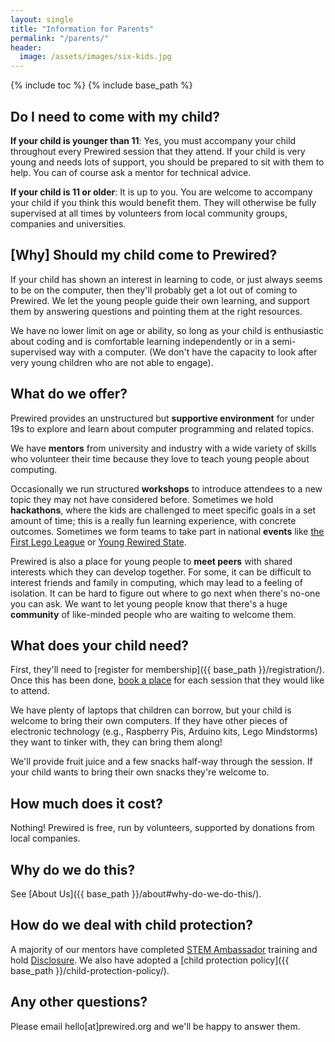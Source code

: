 ```yaml
---
layout: single
title: "Information for Parents"
permalink: "/parents/"
header:
  image: /assets/images/six-kids.jpg
---
```

{% include toc %}
{% include base_path %}

## Do I need to come with my child?

**If your child is younger than 11**: Yes, you must accompany your child throughout every Prewired session that they attend. If your child is very young and needs lots of support, you should be prepared to sit with them to help. You can of course ask a mentor for technical advice.

**If your child is 11 or older**: It is up to you. You are welcome to accompany your child if you think this would benefit them. They will otherwise be fully supervised at all times by volunteers from local community groups, companies and universities.

## [Why] Should my child come to Prewired?

If your child has shown an interest in learning to code, or just always seems to be on the computer, then they'll probably get a lot out of coming to Prewired. We let the young people guide their own learning, and support them by answering questions and pointing them at the right resources.

We have no lower limit on age or ability, so long as your child is enthusiastic about coding and is comfortable learning independently or in a semi-supervised way with a computer. (We don't have the capacity to look after very young children who are not able to engage).

## What do we offer?

Prewired provides an unstructured but **supportive environment** for under 19s to explore and learn about computer programming and related topics.

We have **mentors** from university and industry with a wide variety of skills who volunteer their time because they love to teach young people about computing. 

Occasionally we run structured **workshops** to introduce attendees to a new topic they may not have considered before. Sometimes we hold **hackathons**, where the kids are challenged to meet specific goals in a set amount of time; this is a really fun learning experience, with concrete outcomes. Sometimes we form teams to take part in national **events** like [the First Lego League](http://www.firstlegoleague.org/) or [Young Rewired State](https://yrs.io).

Prewired is also a place for young people to **meet peers** with shared interests which they can develop together. For some, it can be difficult to interest friends and family in computing, which may lead to a feeling of isolation. It can be hard to figure out where to go next when there's no-one you can ask. We want to let young people know that there's a huge **community** of like-minded people who are waiting to welcome them.

## What does your child need?

First, they'll need to [register for membership]({{ base_path }}/registration/). Once this has been done, [book a place](http://www.eventbrite.co.uk/e/prewired-tickets-12525428895) for each session that they would like to attend.

We have plenty of laptops that children can borrow, but your child is welcome to bring their own computers. If they have other pieces of electronic technology (e.g., Raspberry Pis, Arduino kits, Lego Mindstorms) they want to tinker with, they can bring them along! 

We'll provide fruit juice and a few snacks half-way through the session. If your child wants to bring their own snacks they're welcome to.

## How much does it cost?

Nothing! Prewired is free, run by volunteers, supported by donations from local companies.

<!-- ## Membership

For frequent attendees, we offer a long-term membership option. This just means you have to fill out the registration form less frequently, by giving us permission to hold your data on file. You can [sign up here]({{ site.url }}/registration#membership/)membership). -->

## Why do we do this?

See [About Us]({{ base_path }}/about#why-do-we-do-this/).

## How do we deal with child protection?

A majority of our mentors have completed [STEM Ambassador](http://www.stemnet.org.uk/ambassadors/) training and hold [Disclosure](http://www.disclosurescotland.co.uk/). We also have adopted a [child protection policy]({{ base_path }}/child-protection-policy/).

## Any other questions?

Please email hello[at]prewired.org and we'll be happy to answer them.
